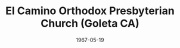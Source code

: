---
date: &id001 1967-05-19
end_date: null
location:
  address: 7526 Calle Real
  city: Goleta
  state: CA
minister:
- end: 1978-01-01
  name: Dwight Poundstone
  start: 1967-05-19
  type: Pastor
- end: 1995-01-01
  name: Robert Newsom
  start: 1978-01-01
  type: Pastor
- end: null
  name: Douglas Harley
  start: 1996-01-01
  type: Pastor
- end: 1978-01-01
  name: Henry Coray
  start: 1975-01-01
  type: Associate Pastor
- end: 1981-01-01
  name: Stephen Doe
  start: 1977-01-01
  type: Associate Pastor
- end: 1995-01-01
  name: Jack Smith
  start: 1993-01-01
  type: Associate Pastor
ministers:
- Dwight Poundstone
- Robert Newsom
- Douglas Harley
- Henry Coray
- Stephen Doe
- Jack Smith
name: El Camino Orthodox Presbyterian Church
names:
- end: null
  name: El Camino Orthodox Presbyterian Church
  start: 1967-05-19
origination_date: *id001
raw_data: "AR Goleta\nEl Camino Orthodox Presbyterian Church  (May 19, 1967\u2013\
  \ )\n7526 Calle Real\nPastors: Dwight Poundstone, 1967\u201378\nRobert Newsom, 1978\u2013\
  95\nDouglas Harley, 1996\u2013\nAssoc. Pastors: Henry Coray, 1975\u201378\nStephen\
  \ Doe, 1977\u201381\nJack Smith, 1993\u201395"
received_from: null
states:
- CA
status:
  active: true
  end_date: null
  reason: null
  received_from: null
  withdrawal_to: null
title: El Camino Orthodox Presbyterian Church (Goleta CA)
year_established:
- 1967

---